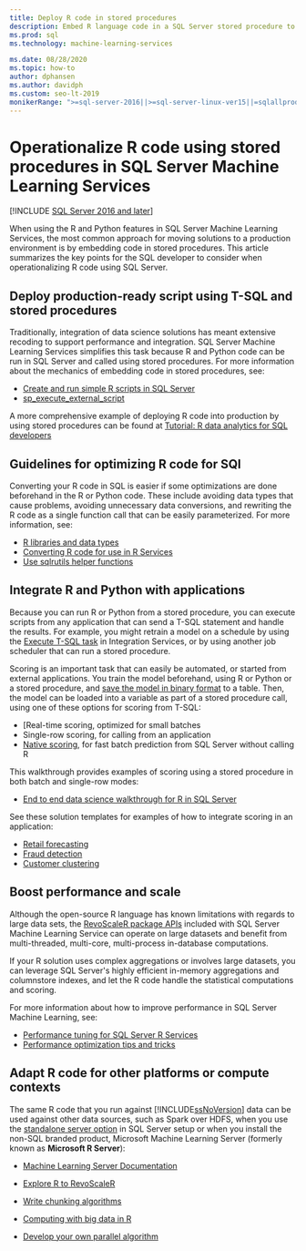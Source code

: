 ```yaml
---
title: Deploy R code in stored procedures
description: Embed R language code in a SQL Server stored procedure to make it available to any client application having access to a SQL Server database.
ms.prod: sql
ms.technology: machine-learning-services

ms.date: 08/28/2020  
ms.topic: how-to
author: dphansen
ms.author: davidph
ms.custom: seo-lt-2019
monikerRange: ">=sql-server-2016||>=sql-server-linux-ver15||=sqlallproducts-allversions"
---
```

# Operationalize R code using stored procedures in SQL Server Machine Learning Services
[!INCLUDE [SQL Server 2016 and later](../../includes/applies-to-version/sqlserver2016.md)]

When using the R and Python features in SQL Server Machine Learning Services, the most common approach for moving solutions to a production environment is by embedding code in stored procedures. This article summarizes the key points for the SQL developer to consider when operationalizing R code using SQL Server.

## Deploy production-ready script using T-SQL and stored procedures

Traditionally, integration of data science solutions has meant extensive recoding to support performance and integration. SQL Server Machine Learning Services simplifies this task because R and Python code can be run in SQL Server and called using stored procedures. For more information about the mechanics of embedding code in stored procedures, see:

+ [Create and run simple R scripts in SQL Server](../tutorials/quickstart-r-create-script.md)
+ [sp_execute_external_script](../../relational-databases/system-stored-procedures/sp-execute-external-script-transact-sql.md)

A more comprehensive example of deploying R code into production by using stored procedures can be found at [Tutorial: R data analytics for SQL developers](../../machine-learning/tutorials/r-taxi-classification-introduction.md)

## Guidelines for optimizing R code for SQl

Converting your R code in SQL is easier if some optimizations are done beforehand in the R or Python code. These include avoiding data types that cause problems, avoiding unnecessary data conversions, and rewriting the R code as a single function call that can be easily parameterized. For more information, see:

+ [R libraries and data types](r-libraries-and-data-types.md)
+ [Converting R code for use in R Services](converting-r-code-for-use-in-sql-server.md)
+ [Use sqlrutils helper functions](ref-r-sqlrutils.md)

## Integrate R and Python with applications

Because you can run R or Python from a stored procedure, you can execute scripts from any application that can send a T-SQL statement and handle the results. For example, you might retrain a model on a schedule by using the [Execute T-SQL task](https://docs.microsoft.com/sql/integration-services/control-flow/execute-t-sql-statement-task) in Integration Services, or by using another job scheduler that can run a stored procedure.

Scoring is an important task that can easily be automated, or started from external applications. You train the model beforehand, using R or Python or a stored procedure, and [save the model in binary format](../tutorials/walkthrough-build-and-save-the-model.md) to a table. Then, the model can be loaded into a variable as part of a stored procedure call, using one of these options for scoring from T-SQL:

+ [Real-time scoring, optimized  for small batches
+ Single-row scoring, for calling from an application
+ [Native scoring](../predictions/native-scoring-predict-transact-sql.md), for fast batch prediction from SQL Server without calling R

This walkthrough provides examples of scoring using a stored procedure in both batch and single-row modes:

+ [End to end data science walkthrough for R in SQL Server](../tutorials/walkthrough-data-science-end-to-end-walkthrough.md)

See these solution templates for examples of how to integrate scoring in an application:

+ [Retail forecasting](https://github.com/Microsoft/SQL-Server-R-Services-Samples/blob/master/RetailForecasting/README.md)
+ [Fraud detection](https://github.com/Microsoft/r-server-fraud-detection)
+ [Customer clustering](https://github.com/Microsoft/sql-server-samples/tree/master/samples/features/r-services/getting-started/customer-clustering)

## Boost performance and scale

Although the open-source R language has known limitations with regards to large data sets, the [RevoScaleR package APIs](ref-r-revoscaler.md) included with SQL Server Machine Learning Service can operate on large datasets and benefit from multi-threaded, multi-core, multi-process in-database computations.

If your R solution uses complex aggregations or involves large datasets, you can leverage SQL Server's highly efficient in-memory aggregations and columnstore indexes, and let the R code handle the statistical computations and scoring.

For more information about how to improve performance in SQL Server Machine Learning, see:

+ [Performance tuning for SQL Server R Services](../../machine-learning/r/sql-server-r-services-performance-tuning.md)
+ [Performance optimization tips and tricks](https://gallery.cortanaintelligence.com/Tutorial/SQL-Server-Optimization-Tips-and-Tricks-for-Analytics-Services)

## Adapt R code for other platforms or compute contexts

The same R code that you run against [!INCLUDE[ssNoVersion](../../includes/ssnoversion-md.md)] data can be used against other data sources, such as Spark over HDFS, when you use the [standalone server option](../install/sql-machine-learning-standalone-windows-install.md) in SQL Server setup or when you install the non-SQL branded product, Microsoft Machine Learning Server (formerly known as **Microsoft R Server**):

+ [Machine Learning Server Documentation](https://docs.microsoft.com/r-server/)

+ [Explore R to RevoScaleR](https://docs.microsoft.com/r-server/r/tutorial-r-to-revoscaler)

+ [Write chunking algorithms](https://docs.microsoft.com/r-server/r/how-to-developer-write-chunking-algorithms)

+ [Computing with big data in R](https://docs.microsoft.com/r-server/r/tutorial-large-data-tips)

+ [Develop your own parallel algorithm](https://docs.microsoft.com/r-server/r-reference/revopemar/pemar)

